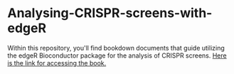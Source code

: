 # Analysing-CRISPR-screens-with-edgeR
Within this repository, you'll find bookdown documents that guide utilizing the edgeR Bioconductor package for the analysis of CRISPR screens. [Here is the link for accessing the book.](https://bookdown.org/goknurginer/Analysing-CRISPR-screens-with-edgeR/)
